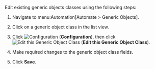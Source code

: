 Edit existing generic objects classes using the following steps:

1.  Navigate to menu:Automation\[Automate \> Generic Objects\].

2.  Click on a generic object class in the list view.

3.  Click ![Configuration](1847.png) (**Configuration**), then click
    ![Edit this Generic Object Class](1851.png) (**Edit this Generic
    Object Class**).

4.  Make required changes to the generic object class fields.

5.  Click **Save**.
